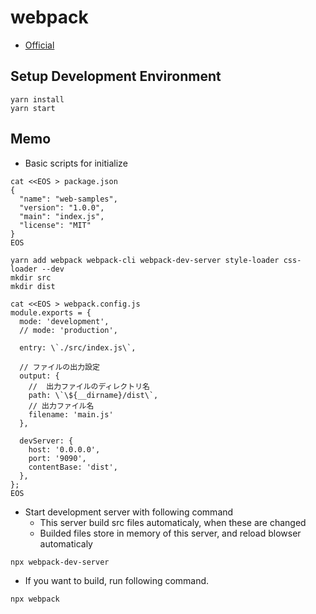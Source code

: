 # webpack
* [Official](https://webpack.js.org/)


## Setup Development Environment
```
yarn install
yarn start
```


## Memo
* Basic scripts for initialize

```
cat <<EOS > package.json
{
  "name": "web-samples",
  "version": "1.0.0",
  "main": "index.js",
  "license": "MIT"
}
EOS

yarn add webpack webpack-cli webpack-dev-server style-loader css-loader --dev
mkdir src
mkdir dist

cat <<EOS > webpack.config.js
module.exports = {
  mode: 'development',
  // mode: 'production',

  entry: \`./src/index.js\`,

  // ファイルの出力設定
  output: {
    //  出力ファイルのディレクトリ名
    path: \`\${__dirname}/dist\`,
    // 出力ファイル名
    filename: 'main.js'
  },

  devServer: {
    host: '0.0.0.0',
    port: '9090',
    contentBase: 'dist',
  },
};
EOS
```

* Start development server with following command
    * This server build src files automaticaly, when these are changed
    * Builded files store in memory of this server, and reload blowser automaticaly

```
npx webpack-dev-server
```

* If you want to build, run following command.

```
npx webpack
```

